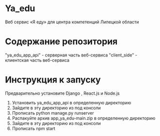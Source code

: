 # Ya_edu

Веб сервис «Я еду» для центра компетенций Липецкой области
# Содержание репозитория 
 "ya_edu_app_api" - серверная часть веб-сервиса
 "client_side" - клиентская часть веб-сервиса 

# Инструкция к запуску 
Предварительно установите Django , React.js и Node.js
1) Установить ya_edu_app_api в определенную директорию
2) Зайдите  в эту директорию из под консоли
3) Прописать python manage.py runserver
4) Распакуйте архив app_ya_edu-main.zip  в определенную директорию
5) Зайдите  в эту директорию из под консоли
6) Прописать npm start

   
